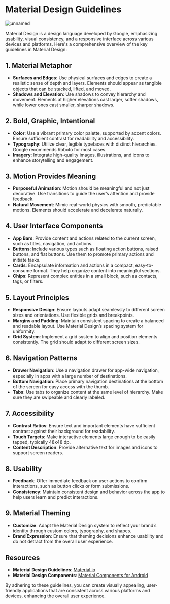 # Material Design Guidelines

![unnamed](https://github.com/SohailAhmed145/60_Day_KMP_App_development/assets/111264528/71a36459-b192-47f5-b358-b8cef982e07f)

Material Design is a design language developed by Google, emphasizing usability, visual consistency, and a responsive interface across various devices and platforms. Here's a comprehensive overview of the key guidelines in Material Design:

## 1. Material Metaphor
- **Surfaces and Edges**: Use physical surfaces and edges to create a realistic sense of depth and layers. Elements should appear as tangible objects that can be stacked, lifted, and moved.
- **Shadows and Elevation**: Use shadows to convey hierarchy and movement. Elements at higher elevations cast larger, softer shadows, while lower ones cast smaller, sharper shadows.

## 2. Bold, Graphic, Intentional
- **Color**: Use a vibrant primary color palette, supported by accent colors. Ensure sufficient contrast for readability and accessibility.
- **Typography**: Utilize clear, legible typefaces with distinct hierarchies. Google recommends Roboto for most cases.
- **Imagery**: Integrate high-quality images, illustrations, and icons to enhance storytelling and engagement.

## 3. Motion Provides Meaning
- **Purposeful Animation**: Motion should be meaningful and not just decorative. Use transitions to guide the user’s attention and provide feedback.
- **Natural Movement**: Mimic real-world physics with smooth, predictable motions. Elements should accelerate and decelerate naturally.

## 4. User Interface Components
- **App Bars**: Provide content and actions related to the current screen, such as titles, navigation, and actions.
- **Buttons**: Include various types such as floating action buttons, raised buttons, and flat buttons. Use them to promote primary actions and initiate tasks.
- **Cards**: Encapsulate information and actions in a compact, easy-to-consume format. They help organize content into meaningful sections.
- **Chips**: Represent complex entities in a small block, such as contacts, tags, or filters.

## 5. Layout Principles
- **Responsive Design**: Ensure layouts adapt seamlessly to different screen sizes and orientations. Use flexible grids and breakpoints.
- **Margins and Padding**: Maintain consistent spacing to create a balanced and readable layout. Use Material Design’s spacing system for uniformity.
- **Grid System**: Implement a grid system to align and position elements consistently. The grid should adapt to different screen sizes.

## 6. Navigation Patterns
- **Drawer Navigation**: Use a navigation drawer for app-wide navigation, especially in apps with a large number of destinations.
- **Bottom Navigation**: Place primary navigation destinations at the bottom of the screen for easy access with the thumb.
- **Tabs**: Use tabs to organize content at the same level of hierarchy. Make sure they are swipeable and clearly labeled.

## 7. Accessibility
- **Contrast Ratios**: Ensure text and important elements have sufficient contrast against their background for readability.
- **Touch Targets**: Make interactive elements large enough to be easily tapped, typically 48x48 dp.
- **Content Description**: Provide alternative text for images and icons to support screen readers.

## 8. Usability
- **Feedback**: Offer immediate feedback on user actions to confirm interactions, such as button clicks or form submissions.
- **Consistency**: Maintain consistent design and behavior across the app to help users learn and predict interactions.

## 9. Material Theming
- **Customize**: Adapt the Material Design system to reflect your brand’s identity through custom colors, typography, and shapes.
- **Brand Expression**: Ensure that theming decisions enhance usability and do not detract from the overall user experience.

## Resources
- **Material Design Guidelines**: [Material.io](https://material.io/design)
- **Material Design Components**: [Material Components for Android](https://material.io/develop/android)

By adhering to these guidelines, you can create visually appealing, user-friendly applications that are consistent across various platforms and devices, enhancing the overall user experience.
